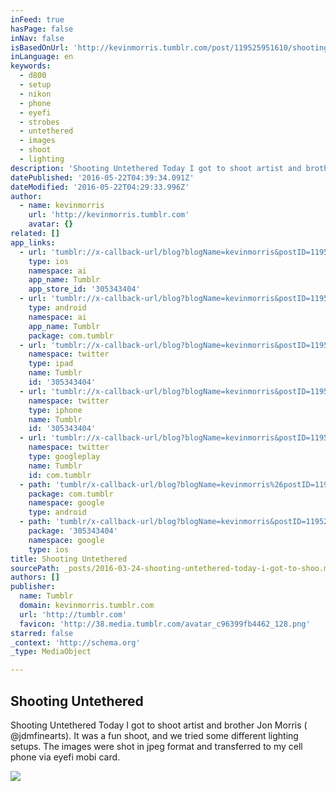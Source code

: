 ```yaml
---
inFeed: true
hasPage: false
inNav: false
isBasedOnUrl: 'http://kevinmorris.tumblr.com/post/119525951610/shooting-untethered-today-i-got-to-shoot-artist'
inLanguage: en
keywords:
  - d800
  - setup
  - nikon
  - phone
  - eyefi
  - strobes
  - untethered
  - images
  - shoot
  - lighting
description: 'Shooting Untethered Today I got to shoot artist and brother Jon Morris ( @jdmfinearts). It was a fun shoot, and we tried some different lighting setups. The images were shot in jpeg format and transferred to my cell phone via eyefi mobi card.'
datePublished: '2016-05-22T04:39:34.091Z'
dateModified: '2016-05-22T04:29:33.996Z'
author:
  - name: kevinmorris
    url: 'http://kevinmorris.tumblr.com'
    avatar: {}
related: []
app_links:
  - url: 'tumblr://x-callback-url/blog?blogName=kevinmorris&postID=119525951610'
    type: ios
    namespace: ai
    app_name: Tumblr
    app_store_id: '305343404'
  - url: 'tumblr://x-callback-url/blog?blogName=kevinmorris&postID=119525951610'
    type: android
    namespace: ai
    app_name: Tumblr
    package: com.tumblr
  - url: 'tumblr://x-callback-url/blog?blogName=kevinmorris&postID=119525951610&referrer=twitter-cards'
    namespace: twitter
    type: ipad
    name: Tumblr
    id: '305343404'
  - url: 'tumblr://x-callback-url/blog?blogName=kevinmorris&postID=119525951610&referrer=twitter-cards'
    namespace: twitter
    type: iphone
    name: Tumblr
    id: '305343404'
  - url: 'tumblr://x-callback-url/blog?blogName=kevinmorris&postID=119525951610&referrer=twitter-cards'
    namespace: twitter
    type: googleplay
    name: Tumblr
    id: com.tumblr
  - path: 'tumblr/x-callback-url/blog?blogName=kevinmorris%26postID=119525951610'
    package: com.tumblr
    namespace: google
    type: android
  - path: 'tumblr/x-callback-url/blog?blogName=kevinmorris&postID=119525951610'
    package: '305343404'
    namespace: google
    type: ios
title: Shooting Untethered
sourcePath: _posts/2016-03-24-shooting-untethered-today-i-got-to-shoo.md
authors: []
publisher:
  name: Tumblr
  domain: kevinmorris.tumblr.com
  url: 'http://tumblr.com'
  favicon: 'http://38.media.tumblr.com/avatar_c96399fb4462_128.png'
starred: false
_context: 'http://schema.org'
_type: MediaObject

---
```

<article style=""><h1>Shooting Untethered</h1><p>Shooting Untethered Today I got to shoot artist and brother Jon Morris ( @jdmfinearts). It was a fun shoot, and we tried some different lighting setups. The images were shot in jpeg format and transferred to my cell phone via eyefi mobi card.</p><img src="https://s3-us-west-2.amazonaws.com/the-grid-img/p/b588f4c300d74a792d45159adae31764eb061be5.jpg" /></article>